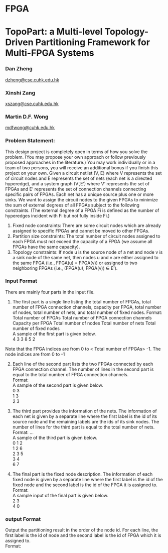 # FPGA

# TopoPart: a Multi-level Topology-Driven Partitioning Framework for Multi-FPGA Systems

### Dan Zheng
dzheng@cse.cuhk.edu.hk
### Xinshi Zang
xszang@cse.cuhk.edu.hk
### Martin D.F. Wong
mdfwong@cuhk.edu.hk

### Problem Statement:
This design project is completely open in terms of how you solve the problem. (You may propose your
own approach or follow previously proposed approaches in the literature.)
You may work individually or in a team of two persons, you will receive an additional bonus if you
finish this project on your own.
Given a circuit netlist (V, E) where V represents the set of circuit nodes and E represents the set of
nets (each net is a directed hyperedge), and a system graph (V’,E’) where V’ represents the set of
FPGAs and E’ represents the set of connection channels connecting specific pairs of FPGAs. Each net
has a unique source plus one or more sinks. We want to assign the circuit nodes to the given FPGAs
to minimize the sum of external degrees of all FPGAs subject to the following constraints. (The
external degree of a FPGA Fi is defined as the number of hyperedges incident with Fi but not fully
inside Fi.)
1. Fixed node constraints: There are some circuit nodes which are already assigned to specific FPGAs
and cannot be moved to other FPGAs.
2. Partition size constraints: The total number of circuit nodes assigned to each FPGA must not
exceed the capacity of a FPGA (we assume all FPGAs have the same capacity).
3. Topology constraints: If node u is the source node of a net and node v is a sink node of the same
net, then nodes u and v are either assigned to the same FPGA (i.e., FPGA(u) = FPGA(v)) or assigned
to two neighboring FPGAs (i.e., (FPGA(u), FPGA(v)) ∈ E’).

### Input Format
There are mainly four parts in the input file.
1. The first part is a single line listing the total number of FPGAs, total number of FPGA connection
channels, capacity per FPGA, total number of nodes, total number of nets, and total number of fixed
nodes. Format:<br />
Total number of FPGAs     Total number of FPGA connection channels         Capacity per FPGA           Total
number of nodes        Total number of nets         Total number of fixed nodes <br />
A sample of the first part is given below.<br />
4 3 3 8 5 2

Note that the FPGA indices are from 0 to < Total number of FPGAs> -1. The node indices are from 0
to <Total number of nodes>-1
  
 2. Each line of the second part lists the two FPGAs connected by each FPGA connection channel. The
number of lines in the second part is equal to the total number of FPGA connection channels.<br />
Format:<FPGA id> <FPGA id><br />
A sample of the second part is given below.<br />
 0 3 <br />
  1 3 <br />
  2 3 <br />
  
  3. The third part provides the information of the nets. The information of each net is given by a
separate line where the first label is the id of its source node and the remaining labels are the ids of
its sink nodes. The number of lines for the third part is equal to the total number of nets.<br />
Format:<source node id> <sink node id><sink node id>…<br />
A sample of the third part is given below.<br />
  0 1 2<br />
1 2 6<br />
2 3 5<br />
3 4<br />
6 7<br />
  4. The final part is the fixed node description. The information of each fixed node is given by a
separate line where the first label is the id of the fixed node and the second label is the id of the
FPGA it is assigned to.<br />
Format:<fixed node id><FPGA id><br />
A sample input of the final part is given below.<br />
  2 3<br />
  4 0<br />
  
### output Format
Output the partitioning result in the order of the node id. For each line, the first label is the id of
node and the second label is the id of FPGA which it is assigned to.<br />
Format: <node id><FPGA id><br />


